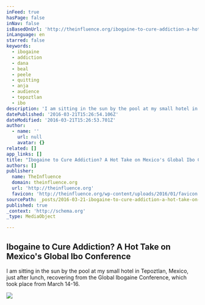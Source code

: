 ```yaml
---
inFeed: true
hasPage: false
inNav: false
isBasedOnUrl: 'http://theinfluence.org/ibogaine-to-cure-addiction-a-hot-take-on-mexicos-global-ibo-conference/'
inLanguage: en
starred: false
keywords:
  - ibogaine
  - addiction
  - dana
  - beal
  - peele
  - quitting
  - anja
  - audience
  - tepoztlan
  - ibo
description: 'I am sitting in the sun by the pool at my small hotel in Tepoztlan, Mexico, just after lunch, recovering from the Global Ibogaine Conference, which took place from March 14-16.'
datePublished: '2016-03-21T15:26:54.106Z'
dateModified: '2016-03-21T15:26:53.701Z'
author:
  - name: ''
    url: null
    avatar: {}
related: []
app_links: []
title: "Ibogaine to Cure Addiction? A Hot Take on Mexico's Global Ibo Conference"
authors: []
publisher:
  name: TheInfluence
  domain: theinfluence.org
  url: 'http://theinfluence.org'
  favicon: 'http://theinfluence.org/wp-content/uploads/2016/01/favicon.png'
sourcePath: _posts/2016-03-21-ibogaine-to-cure-addiction-a-hot-take-on-mexicos-global-ib.md
published: true
_context: 'http://schema.org'
_type: MediaObject

---
```

<article style=""><h1>Ibogaine to Cure Addiction? A Hot Take on Mexico's Global Ibo Conference</h1><p>I am sitting in the sun by the pool at my small hotel in Tepoztlan, Mexico, just after lunch, recovering from the Global Ibogaine Conference, which took place from March 14-16.</p><img src="http://theinfluence.org/wp-content/uploads/2016/03/iboga_plant.jpg" /></article>